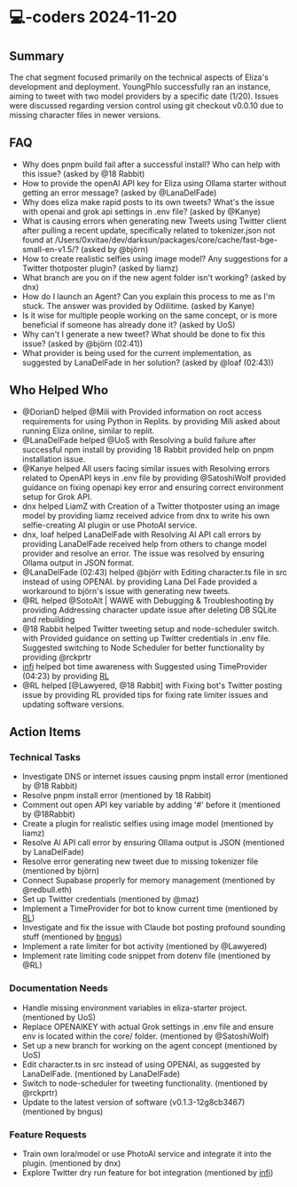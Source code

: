 # 💻-coders 2024-11-20

## Summary
The chat segment focused primarily on the technical aspects of Eliza's development and deployment. YoungPhlo successfully ran an instance, aiming to tweet with two model providers by a specific date (1/20). Issues were discussed regarding version control using git checkout v0.0.10 due to missing character files in newer versions.

## FAQ
- Why does pnpm build fail after a successful install? Who can help with this issue? (asked by @18 Rabbit)
- How to provide the openAI API key for Eliza using Ollama starter without getting an error message? (asked by @LanaDelFade)
- Why does eliza make rapid posts to its own tweets? What's the issue with openai and grok api settings in .env file? (asked by @Kanye)
- What is causing errors when generating new Tweets using Twitter client after pulling a recent update, specifically related to tokenizer.json not found at /Users/0xvitae/dev/darksun/packages/core/cache/fast-bge-small-en-v1.5/? (asked by @björn)
- How to create realistic selfies using image model? Any suggestions for a Twitter thotposter plugin? (asked by liamz)
- What branch are you on if the new agent folder isn't working? (asked by dnx)
- How do I launch an Agent? Can you explain this process to me as I'm stuck. The answer was provided by Odilitime. (asked by Kanye)
- Is it wise for multiple people working on the same concept, or is more beneficial if someone has already done it? (asked by UoS)
- Why can't I generate a new tweet? What should be done to fix this issue? (asked by @björn (02:41))
- What provider is being used for the current implementation, as suggested by LanaDelFade in her solution? (asked by @loaf (02:43))

## Who Helped Who
- @DorianD helped @Mili with Provided information on root access requirements for using Python in Replits. by providing Mili asked about running Eliza online, similar to replit.
- @LanaDelFade helped @UoS with Resolving a build failure after successful npm install by providing 18 Rabbit provided help on pnpm installation issue.
- @Kanye helped All users facing similar issues with Resolving errors related to OpenAPI keys in .env file by providing @SatoshiWolf provided guidance on fixing openapi key error and ensuring correct environment setup for Grok API.
- dnx helped LiamZ with Creation of a Twitter thotposter using an image model by providing liamz received advice from dnx to write his own selfie-creating AI plugin or use PhotoAI service.
- dnx, loaf helped LanaDelFade with Resolving AI API call errors by providing LanaDelFade received help from others to change model provider and resolve an error. The issue was resolved by ensuring Ollama output in JSON format.
- @LanaDelFade (02:43) helped @björr with Editing character.ts file in src instead of using OPENAI. by providing Lana Del Fade provided a workaround to björn's issue with generating new tweets.
- @RL helped @SotoAlt | WAWE with Debugging & Troubleshooting by providing Addressing character update issue after deleting DB SQLite and rebuilding
- @18 Rabbit helped Twitter tweeting setup and node-scheduler switch. with Provided guidance on setting up Twitter credentials in .env file. Suggested switching to Node Scheduler for better functionality by providing @rckprtr
- [infi](https://discordapp.com/users/@me) helped bot time awareness with Suggested using TimeProvider (04:23) by providing [RL](https://discordapp.com/users/@me)
- @RL helped [@Lawyered, @18 Rabbit] with Fixing bot's Twitter posting issue by providing RL provided tips for fixing rate limiter issues and updating software versions.

## Action Items

### Technical Tasks
- Investigate DNS or internet issues causing pnpm install error (mentioned by @18 Rabbit)
- Resolve pnpm install error (mentioned by 18 Rabbit)
- Comment out open API key variable by adding '#' before it (mentioned by @18Rabbit)
- Create a plugin for realistic selfies using image model (mentioned by liamz)
- Resolve AI API call error by ensuring Ollama output is JSON (mentioned by LanaDelFade)
- Resolve error generating new tweet due to missing tokenizer file (mentioned by björn)
- Connect Supabase properly for memory management (mentioned by @redbull.eth)
- Set up Twitter credentials (mentioned by @maz)
- Implement a TimeProvider for bot to know current time (mentioned by [RL](https://discordapp.com/users/@me))
- Investigate and fix the issue with Claude bot posting profound sounding stuff (mentioned by [bngus](https://discordapp.com/users/@me))
- Implement a rate limiter for bot activity (mentioned by @Lawyered)
- Implement rate limiting code snippet from dotenv file (mentioned by @RL)

### Documentation Needs
- Handle missing environment variables in eliza-starter project. (mentioned by UoS)
- Replace OPENAIKEY with actual Grok settings in .env file and ensure env is located within the core/ folder. (mentioned by @SatoshiWolf)
- Set up a new branch for working on the agent concept (mentioned by UoS)
- Edit character.ts in src instead of using OPENAI, as suggested by LanaDelFade. (mentioned by LanaDelFade)
- Switch to node-scheduler for tweeting functionality. (mentioned by @rckprtr)
- Update to the latest version of software (v0.1.3-12g8cb3467) (mentioned by bngus)

### Feature Requests
- Train own lora/model or use PhotoAI service and integrate it into the plugin. (mentioned by dnx)
- Explore Twitter dry run feature for bot integration (mentioned by [infi](https://discordapp.com/users/@me))